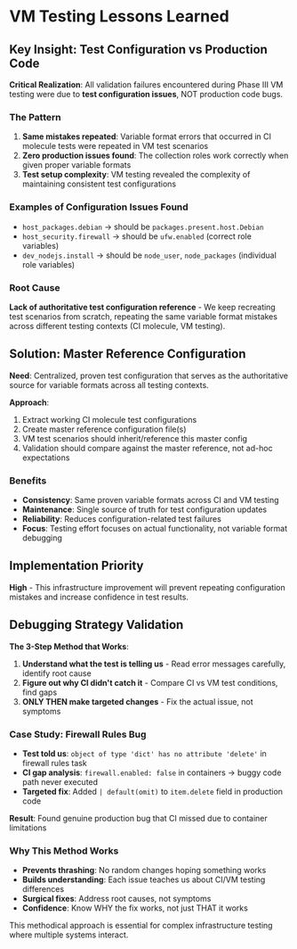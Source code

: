 # VM Testing Lessons Learned

## Key Insight: Test Configuration vs Production Code

**Critical Realization**: All validation failures encountered during Phase III VM testing were due to **test configuration issues**, NOT production code bugs.

### The Pattern
1. **Same mistakes repeated**: Variable format errors that occurred in CI molecule tests were repeated in VM test scenarios
2. **Zero production issues found**: The collection roles work correctly when given proper variable formats
3. **Test setup complexity**: VM testing revealed the complexity of maintaining consistent test configurations

### Examples of Configuration Issues Found
- `host_packages.debian` → should be `packages.present.host.Debian`
- `host_security.firewall` → should be `ufw.enabled` (correct role variables)
- `dev_nodejs.install` → should be `node_user`, `node_packages` (individual role variables)

### Root Cause
**Lack of authoritative test configuration reference** - We keep recreating test scenarios from scratch, repeating the same variable format mistakes across different testing contexts (CI molecule, VM testing).

## Solution: Master Reference Configuration

**Need**: Centralized, proven test configuration that serves as the authoritative source for variable formats across all testing contexts.

**Approach**:
1. Extract working CI molecule test configurations
2. Create master reference configuration file(s)
3. VM test scenarios should inherit/reference this master config
4. Validation should compare against the master reference, not ad-hoc expectations

### Benefits
- **Consistency**: Same proven variable formats across CI and VM testing
- **Maintenance**: Single source of truth for test configuration updates
- **Reliability**: Reduces configuration-related test failures
- **Focus**: Testing effort focuses on actual functionality, not variable format debugging

## Implementation Priority
**High** - This infrastructure improvement will prevent repeating configuration mistakes and increase confidence in test results.

## Debugging Strategy Validation

**The 3-Step Method that Works**:
1. **Understand what the test is telling us** - Read error messages carefully, identify root cause
2. **Figure out why CI didn't catch it** - Compare CI vs VM test conditions, find gaps
3. **ONLY THEN make targeted changes** - Fix the actual issue, not symptoms

### Case Study: Firewall Rules Bug
- **Test told us**: `object of type 'dict' has no attribute 'delete'` in firewall rules task
- **CI gap analysis**: `firewall.enabled: false` in containers → buggy code path never executed
- **Targeted fix**: Added `| default(omit)` to `item.delete` field in production code

**Result**: Found genuine production bug that CI missed due to container limitations

### Why This Method Works
- **Prevents thrashing**: No random changes hoping something works
- **Builds understanding**: Each issue teaches us about CI/VM testing differences
- **Surgical fixes**: Address root causes, not symptoms
- **Confidence**: Know WHY the fix works, not just THAT it works

This methodical approach is essential for complex infrastructure testing where multiple systems interact.
